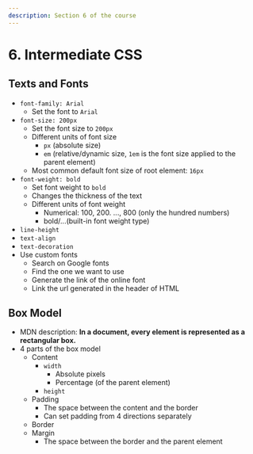 ```yaml
---
description: Section 6 of the course
---
```


# 6. Intermediate CSS

## Texts and Fonts

* `font-family: Arial`
  * Set the font to `Arial`
* `font-size: 200px`
  * Set the font size to `200px`
  * Different units of font size
    * `px` \(absolute size\)
    * `em` \(relative/dynamic size, `1em` is the font size applied to the parent element\)
  * Most common default font size of root element: `16px`
* `font-weight: bold`
  * Set font weight to `bold`
  * Changes the thickness of the text
  * Different units of font weight
    * Numerical: 100, 200. ..., 800 \(only the hundred numbers\)
    * bold/...\(built-in font weight type\)
* `line-height`
* `text-align`
* `text-decoration`
* Use custom fonts
  * Search on Google fonts
  * Find the one we want to use
  * Generate the link of the online font
  * Link the url generated in the header of HTML

## Box Model

* MDN description: **In a document, every element is represented as a rectangular box.**
* 4 parts of the box model
  * Content
    * `width` 
      * Absolute pixels
      * Percentage \(of the parent element\)
    * `height`
  * Padding
    * The space between the content and the border
    * Can set padding from 4 directions separately
  * Border
  * Margin
    * The space between the border and the parent element

